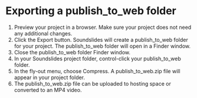# Exporting a publish\_to\_web folder

1. Preview your project in a browser. Make sure your project does not need any additional changes.
2. Click the Export button. Soundslides will create a publish_to_web folder for your project. The publish_to_web folder will open in a Finder window. 
3. Close the publish_to_web folder Finder window.
4. In your Soundslides project folder, control-click your publish_to_web folder.
5. In the fly-out menu, choose Compress. A publish_to_web.zip file will appear in your project folder.
6. The publish_to_web.zip file can be uploaded to hosting space or converted to an MP4 video. 


